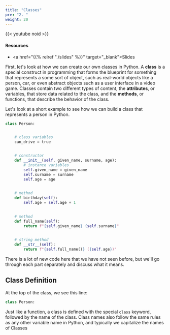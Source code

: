 ```yaml
---
title: "Classes"
pre: "2. "
weight: 20
---
```


{{< youtube noid  >}}

#### Resources

* <a href="{{% relref "./slides" %}}" target="_blank">Slides</a>

First, let's look at how we can create our own classes in Python. A **class** is a special construct in programming that forms the blueprint for something that represents a some sort of object, such as real-world objects like a person, car, or even abstract objects such as a user interface in a video game. Classes contain two different types of content, the **attributes**, or variables, that store data related to the class, and the **methods**, or functions, that describe the behavior of the class. 

Let's look at a short example to see how we can build a class that represents a person in Python.

```python
class Person:


    # class variables
    can_drive = true


    # constructor
    def __init__(self, given_name, surname, age):
        # instance variables
        self.given_name = given_name
        self.surname = surname
        self.age = age
    

    # method
    def birthday(self):
        self.age = self.age + 1
    

    # method
    def full_name(self):
        return f"{self.given_name} {self.surname}"
    

    # string method
    def __str__(self):
        return f"{self.full_name()} ({self.age})"
```

There is a lot of new code here that we have not seen before, but we'll go through each part separately and discuss what it means.

## Class Definition

At the top of the class, we see this line:

```python
class Person:
```

Just like a function, a class is defined with the special `class` keyword, followed by the name of the class. Class names also follow the same rules as any other variable name in Python, and typically we capitalize the names of Classes 